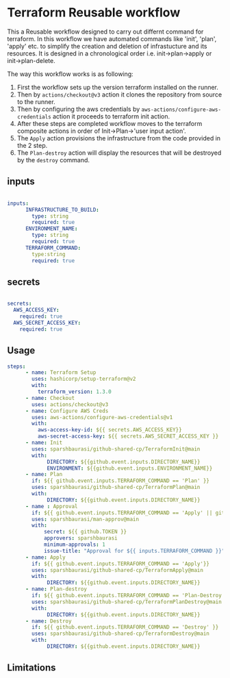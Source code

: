 # Terraform Reusable workflow

This a Reusable workflow designed to carry out differnt command for terraform. In this workflow we have automated commands like 'init', 'plan', 'apply' etc. to simplify the creation and deletion of infrastucture and its resources. It is designed in a chronological order i.e. init->plan->apply or init->plan-delete.

The way this workflow works is as following:

1. First the workflow sets up the version terraform installed on the runner.
1. Then by `actions/checkout@v3` action it clones the repository from source to the runner.
1. Then by configuring the aws credentials by `aws-actions/configure-aws-credentials` action it proceeds to terraform init action.
1. After these steps are completed workflow moves to the terraform composite actions in order of Init->Plan->'user input action'.
1. The `Apply` action provisions the infrastructure from the code provided in the 2 step.
1. The `Plan-destroy` action will display the resources that will be destroyed by the `destroy` command.

## inputs

```yaml

inputs:
      INFRASTRUCTURE_TO_BUILD:
        type: string
        required: true
      ENVIRONMENT_NAME:
        type: string
        required: true
      TERRAFORM_COMMAND:
        type:string
        required: true

```

## secrets

```yaml

secrets:
  AWS_ACCESS_KEY:
    required: true
  AWS_SECRET_ACCESS_KEY:
    required: true

```

## Usage

```yaml
steps: 
      - name: Terraform Setup
        uses: hashicorp/setup-terraform@v2
        with:
          terraform_version: 1.3.0
      - name: Checkout
        uses: actions/checkout@v3
      - name: Configure AWS Creds
        uses: aws-actions/configure-aws-credentials@v1
        with:
          aws-access-key-id: ${{ secrets.AWS_ACCESS_KEY}}
          aws-secret-access-key: ${{ secrets.AWS_SECRET_ACCESS_KEY }}
      - name: Init
        uses: sparshbaurasi/github-shared-cp/TerraformInit@main
        with:
             DIRECTORY: ${{github.event.inputs.DIRECTORY_NAME}}
             ENVIRONMENT: ${{github.event.inputs.ENVIRONMENT_NAME}}
      - name: Plan
        if: ${{ github.event.inputs.TERRAFORM_COMMAND == 'Plan' }}
        uses: sparshbaurasi/github-shared-cp/TerraformPlan@main
        with:
             DIRECTORY: ${{github.event.inputs.DIRECTORY_NAME}}
      - name : Approval
        if: ${{ github.event.inputs.TERRAFORM_COMMAND == 'Apply' || github.event.inputs.TERRAFORM_COMMAND == 'Destroy' }}
        uses: sparshbaurasi/man-approv@main
        with:
            secret: ${{ github.TOKEN }}
            approvers: sparshbaurasi
            minimum-approvals: 1
            issue-title: "Approval for ${{ inputs.TERRAFORM_COMMAND }}"
      - name: Apply
        if: ${{ github.event.inputs.TERRAFORM_COMMAND == 'Apply'}}
        uses: sparshbaurasi/github-shared-cp/TerraformApply@main
        with:
             DIRECTORY: ${{github.event.inputs.DIRECTORY_NAME}}
      - name: Plan-destroy
        if: ${{ github.event.inputs.TERRAFORM_COMMAND == 'Plan-Destroy' || github.event.inputs.TERRAFORM_COMMAND == 'Destroy' }}
        uses: sparshbaurasi/github-shared-cp/TerraformPlanDestroy@main
        with:
             DIRECTORY: ${{github.event.inputs.DIRECTORY_NAME}}
      - name: Destroy
        if: ${{ github.event.inputs.TERRAFORM_COMMAND == 'Destroy' }}
        uses: sparshbaurasi/github-shared-cp/TerraformDestroy@main
        with:
             DIRECTORY: ${{github.event.inputs.DIRECTORY_NAME}}        
```

## Limitations


